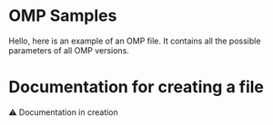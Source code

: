# OMP Samples
Hello, here is an example of an OMP file. It contains all the possible parameters of all OMP versions.

# Documentation for creating a file
⚠️ Documentation in creation